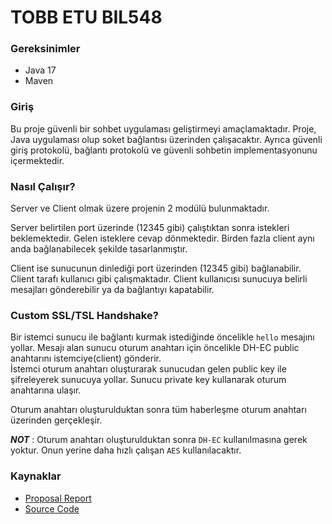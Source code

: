 # TOBB ETU BIL548


### Gereksinimler
- Java 17
- Maven


### Giriş
Bu proje güvenli bir sohbet uygulaması geliştirmeyi amaçlamaktadır. 
Proje, Java uygulaması olup soket bağlantısı üzerinden çalışacaktır. 
Ayrıca güvenli giriş protokolü, bağlantı protokolü ve güvenli sohbetin implementasyonunu içermektedir.


### Nasıl Çalışır?
Server ve Client olmak üzere projenin 2 modülü bulunmaktadır. 

Server belirtilen port üzerinde (12345 gibi) çalıştıktan sonra istekleri beklemektedir. Gelen isteklere cevap dönmektedir.
Birden fazla client aynı anda bağlanabilecek şekilde tasarlanmıştır. 

Client ise sunucunun dinlediği port üzerinden (12345 gibi) bağlanabilir. Client tarafı kullanıcı gibi çalışmaktadır.
Client kullanıcısı sunucuya belirli mesajları gönderebilir ya da bağlantıyı kapatabilir. 


### Custom SSL/TSL Handshake?
Bir istemci sunucu ile bağlantı kurmak istediğinde öncelikle `hello` mesajını yollar.
Mesajı alan sunucu oturum anahtarı için öncelikle DH-EC public anahtarını istemciye(client) gönderir.  
İstemci oturum anahtarı oluşturarak sunucudan gelen public key ile şifreleyerek sunucuya yollar.
Sunucu private key kullanarak oturum anahtarına ulaşır. 

Oturum anahtarı oluşturulduktan sonra tüm haberleşme oturum anahtarı üzerinden gerçekleşir. 

***NOT*** : Oturum anahtarı oluşturulduktan sonra `DH-EC` kullanılmasına gerek yoktur. 
Onun yerine daha hızlı çalışan `AES` kullanılacaktır.  

### Kaynaklar 

- [Proposal Report](https://docs.google.com/document/d/1seTsX2RxPqfnPASRC-owUdP4HkKKZ7wn1lkonPke3gM/edit?usp=sharing)
- [Source Code](https://github.com/TOBB-University-Master/BIL548)